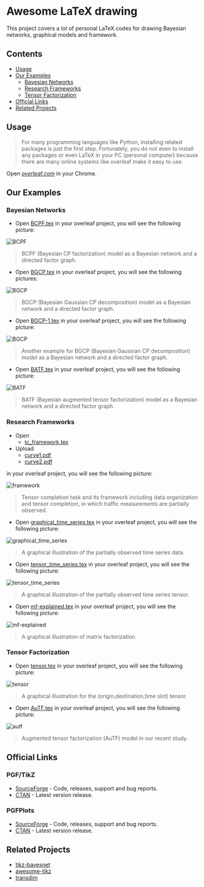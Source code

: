 Awesome LaTeX drawing
============

This project covers a lot of personal LaTeX codes for drawing Bayesian networks, graphical models and framework.

Contents
--------

-   [Usage](#usage)
-   [Our Examples](#our-examples)
    -   [Bayesian Networks](#bayesian-networks)
    -   [Research Frameworks](#research-frameworks)
    -   [Tensor Factorization](#tensor-factorization)
-   [Official Links](#official-links)
-   [Related Projects](#related-projects)

Usage
--------------

> For many programming languages like Python, installing related packages is just the first step. Fortunately, you do not even to install any packages or even LaTeX in your PC (personal computer) because there are many online systems like overleaf make it easy to use.

Open [*overleaf.com*](https://www.overleaf.com/) in your Chrome.

Our Examples
--------------

### Bayesian Networks

- Open [BCPF.tex](https://github.com/xinychen/awesome-latex-drawing/blob/master/BayesNet/BCPF.tex) in your overleaf project, you will see the following picture:

![BCPF](https://github.com/xinychen/awesome-latex-drawing/blob/master/BayesNet/BCPF.png)

  > BCPF (Bayesian CP factorization) model as a Bayesian network and a directed factor graph.

- Open [BGCP.tex](https://github.com/xinychen/awesome-latex-drawing/blob/master/BayesNet/BGCP.tex) in your overleaf project, you will see the following pictures:

![BGCP](https://github.com/xinychen/awesome-latex-drawing/blob/master/BayesNet/BGCP.png)

  > BGCP (Bayesian Gaussian CP decomposition) model as a Bayesian network and a directed factor graph.

- Open [BGCP-1.tex](https://github.com/xinychen/awesome-latex-drawing/blob/master/BayesNet/BGCP-1.tex) in your overleaf project, you will see the following picture:

![BGCP](https://github.com/xinychen/awesome-latex-drawing/blob/master/BayesNet/BGCP-1.png)

  > Another example for BGCP (Bayesian Gaussian CP decomposition) model as a Bayesian network and a directed factor graph.

- Open [BATF.tex](https://github.com/xinychen/awesome-latex-drawing/blob/master/BayesNet/BATF.tex) in your overleaf project, you will see the following picture:

![BATF](https://github.com/xinychen/awesome-latex-drawing/blob/master/BayesNet/BATF.png)

  > BATF (Bayesian augmented tensor factorization) model as a Bayesian network and a directed factor graph.

### Research Frameworks

- Open
  - [tc_framework.tex](https://github.com/xinychen/awesome-latex-drawing/blob/master/Framework/tc_framework.tex)
- Upload
  - [curve1.pdf](https://github.com/xinychen/awesome-latex-drawing/blob/master/Framework/curve1.pdf)
  - [curve2.pdf](https://github.com/xinychen/awesome-latex-drawing/blob/master/Framework/curve2.pdf)

in your overleaf project, you will see the following picture:

![framework](https://github.com/xinychen/transdim/blob/master/images/framework.png)

  > Tensor completion task and its framework including data organization and tensor completion, in which traffic measurements are partially observed.

  - Open [graphical_time_series.tex](https://github.com/xinychen/awesome-latex-drawing/blob/master/Framework/graphical_time_series.tex) in your overleaf project, you will see the following picture:

  ![graphical_time_series](https://github.com/xinychen/awesome-latex-drawing/blob/master/Framework/graphical_time_series.png)

  > A graphical illustration of the partially observed time series data.

  - Open [tensor_time_series.tex](https://github.com/xinychen/awesome-latex-drawing/blob/master/Framework/tensor_time_series.tex) in your overleaf project, you will see the following picture:

  ![tensor_time_series](https://github.com/xinychen/awesome-latex-drawing/blob/master/Framework/tensor_time_series.png)

  > A graphical illustration of the partially observed time series tensor.

  - Open [mf-explained.tex](https://github.com/xinychen/awesome-latex-drawing/blob/master/Framework/mf-explained.tex) in your overleaf project, you will see the following picture:

  ![mf-explained](https://github.com/xinychen/awesome-latex-drawing/blob/master/Framework/mf-explained.png)

  > A graphical illustration of matrix factorization.


### Tensor Factorization

- Open [tensor.tex](https://github.com/xinychen/awesome-latex-drawing/blob/master/TensorFactorization/tensor.tex) in your overleaf project, you will see the following picture:

![tensor](https://github.com/xinychen/awesome-latex-drawing/blob/master/TensorFactorization/tensor.png)

  > A graphical illustration for the (origin,destination,time slot) tensor.

- Open [AuTF.tex](https://github.com/xinychen/awesome-latex-drawing/blob/master/TensorFactorization/AuTF.tex) in your overleaf project, you will see the following picture:

![autf](https://github.com/xinychen/awesome-latex-drawing/blob/master/TensorFactorization/AuTF.png)

  > Augmented tensor factorization (AuTF) model in our recent study.

Official Links
--------------

  ### PGF/TikZ

  -   [SourceForge](https://sourceforge.net/projects/pgf/) - Code, releases, support and bug reports.
  -   [CTAN](https://www.ctan.org/pkg/pgf) - Latest version release.

  ### PGFPlots

  -   [SourceForge](http://pgfplots.sourceforge.net/) - Code, releases, support and bug reports.
  -   [CTAN](https://www.ctan.org/pkg/pgfplots) - Latest version release.

Related Projects
--------------

- [tikz-bayesnet](https://github.com/jluttine/tikz-bayesnet)
- [awesome-tikz](https://github.com/xiaohanyu/awesome-tikz)
- [transdim](https://github.com/xinychen/transdim)
